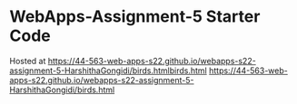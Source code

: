 # WebApps-Assignment-5 Starter Code
Hosted at https://44-563-web-apps-s22.github.io/webapps-s22-assignment-5-HarshithaGongidi/birds.htmlbirds.html
https://44-563-web-apps-s22.github.io/webapps-s22-assignment-5-HarshithaGongidi/birds.html
